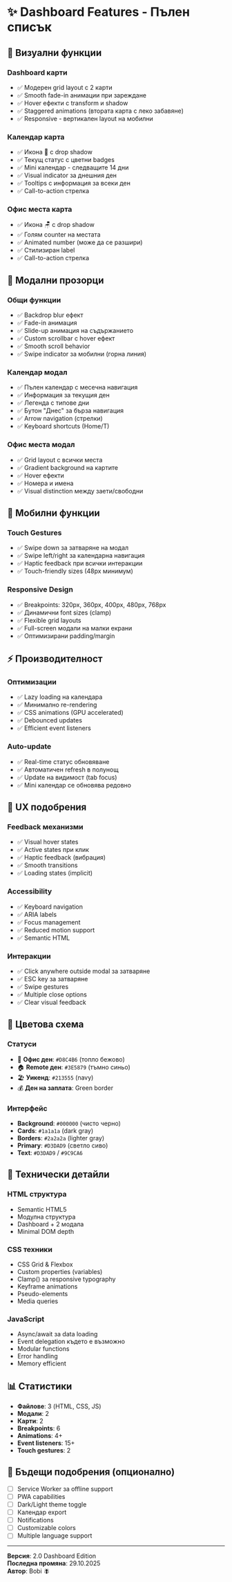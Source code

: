 # ✨ Dashboard Features - Пълен списък

## 🎨 Визуални функции

### Dashboard карти
- ✅ Модерен grid layout с 2 карти
- ✅ Smooth fade-in анимации при зареждане
- ✅ Hover ефекти с transform и shadow
- ✅ Staggered animations (втората карта с леко забавяне)
- ✅ Responsive - вертикален layout на мобилни

### Календар карта
- ✅ Икона 📅 с drop shadow
- ✅ Текущ статус с цветни badges
- ✅ Mini календар - следващите 14 дни
- ✅ Visual indicator за днешния ден
- ✅ Tooltips с информация за всеки ден
- ✅ Call-to-action стрелка

### Офис места карта  
- ✅ Икона 🪑 с drop shadow
- ✅ Голям counter на местата
- ✅ Animated number (може да се разшири)
- ✅ Стилизиран label
- ✅ Call-to-action стрелка

## 🔄 Модални прозорци

### Общи функции
- ✅ Backdrop blur ефект
- ✅ Fade-in анимация
- ✅ Slide-up анимация на съдържанието
- ✅ Custom scrollbar с hover ефект
- ✅ Smooth scroll behavior
- ✅ Swipe indicator за мобилни (горна линия)

### Календар модал
- ✅ Пълен календар с месечна навигация
- ✅ Информация за текущия ден
- ✅ Легенда с типове дни
- ✅ Бутон "Днес" за бърза навигация
- ✅ Arrow navigation (стрелки)
- ✅ Keyboard shortcuts (Home/T)

### Офис места модал
- ✅ Grid layout с всички места
- ✅ Gradient background на картите
- ✅ Hover ефекти
- ✅ Номера и имена
- ✅ Visual distinction между заети/свободни

## 📱 Мобилни функции

### Touch Gestures
- ✅ Swipe down за затваряне на модал
- ✅ Swipe left/right за календарна навигация
- ✅ Haptic feedback при всички интеракции
- ✅ Touch-friendly sizes (48px минимум)

### Responsive Design
- ✅ Breakpoints: 320px, 360px, 400px, 480px, 768px
- ✅ Динамични font sizes (clamp)
- ✅ Flexible grid layouts
- ✅ Full-screen модали на малки екрани
- ✅ Оптимизирани padding/margin

## ⚡ Производителност

### Оптимизации
- ✅ Lazy loading на календара
- ✅ Минимално re-rendering
- ✅ CSS animations (GPU accelerated)
- ✅ Debounced updates
- ✅ Efficient event listeners

### Auto-update
- ✅ Real-time статус обновяване
- ✅ Автоматичен refresh в полунощ
- ✅ Update на видимост (tab focus)
- ✅ Mini календар се обновява редовно

## 🎯 UX подобрения

### Feedback механизми
- ✅ Visual hover states
- ✅ Active states при клик
- ✅ Haptic feedback (вибрация)
- ✅ Smooth transitions
- ✅ Loading states (implicit)

### Accessibility
- ✅ Keyboard navigation
- ✅ ARIA labels
- ✅ Focus management
- ✅ Reduced motion support
- ✅ Semantic HTML

### Интеракции
- ✅ Click anywhere outside modal за затваряне
- ✅ ESC key за затваряне
- ✅ Swipe gestures
- ✅ Multiple close options
- ✅ Clear visual feedback

## 🎨 Цветова схема

### Статуси
- 🏢 **Офис ден**: `#D8C4B6` (топло бежово)
- 🏠 **Remote ден**: `#3E5879` (тъмно синьо)
- 🏖️ **Уикенд**: `#213555` (navy)
- 💰 **Ден на заплата**: Green border

### Интерфейс
- **Background**: `#000000` (чисто черно)
- **Cards**: `#1a1a1a` (dark gray)
- **Borders**: `#2a2a2a` (lighter gray)
- **Primary**: `#D3DAD9` (светло сиво)
- **Text**: `#D3DAD9` / `#9C9CA6`

## 🔧 Технически детайли

### HTML структура
- Semantic HTML5
- Модулна структура
- Dashboard + 2 модала
- Minimal DOM depth

### CSS техники
- CSS Grid & Flexbox
- Custom properties (variables)
- Clamp() за responsive typography
- Keyframe animations
- Pseudo-elements
- Media queries

### JavaScript
- Async/await за data loading
- Event delegation където е възможно
- Modular functions
- Error handling
- Memory efficient

## 📊 Статистики

- **Файлове**: 3 (HTML, CSS, JS)
- **Модали**: 2
- **Карти**: 2  
- **Breakpoints**: 6
- **Animations**: 4+
- **Event listeners**: 15+
- **Touch gestures**: 2

## 🚀 Бъдещи подобрения (опционално)

- [ ] Service Worker за offline support
- [ ] PWA capabilities
- [ ] Dark/Light theme toggle
- [ ] Календар export
- [ ] Notifications
- [ ] Customizable colors
- [ ] Multiple language support

---

**Версия**: 2.0 Dashboard Edition  
**Последна промяна**: 29.10.2025  
**Автор**: Bobi 🪰

